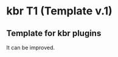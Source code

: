 <!-- omit in toc -->
# kbr T1 (Template v.1)
<!-- omit in toc -->
## Template for kbr plugins

It can be improved.